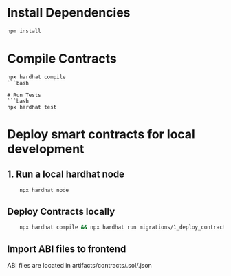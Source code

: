 # Install Dependencies
```bash
npm install
```
# Compile Contracts
```
npx hardhat compile
```bash

# Run Tests
```bash
npx hardhat test
```
# Deploy smart contracts for local development

## 1. Run a local hardhat node
```bash
    npx hardhat node
```

## Deploy Contracts locally
```bash
    npx hardhat compile && npx hardhat run migrations/1_deploy_contracts.js --network development --show-stack-traces
```

## Import ABI files to frontend
ABI files are located in artifacts/contracts/<Contract>.sol/<Contract>.json

